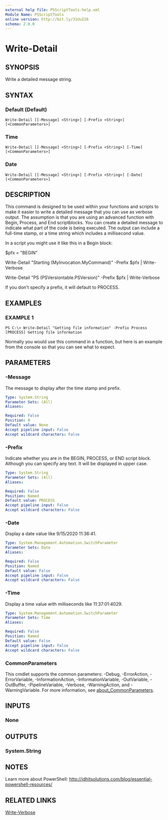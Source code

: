 ```yaml
---
external help file: PSScriptTools-help.xml
Module Name: PSScriptTools
online version: http://bit.ly/31UuI26
schema: 2.0.0
---
```


# Write-Detail

## SYNOPSIS
Write a detailed message string.

## SYNTAX

### Default (Default)
```
Write-Detail [[-Message] <String>] [-Prefix <String>] [<CommonParameters>]
```

### Time
```
Write-Detail [[-Message] <String>] [-Prefix <String>] [-Time] [<CommonParameters>]
```

### Date
```
Write-Detail [[-Message] <String>] [-Prefix <String>] [-Date] [<CommonParameters>]
```

## DESCRIPTION
This command is designed to be used within your functions and scripts to make it easier to write a detailed message that you can use as verbose output.
The assumption is that you are using an advanced function with Begin, Process, and End scriptblocks.
You can create a detailed message to indicate what part of the code is being executed.
The output can include a full-time stamp, or a time string which includes a millisecond value.

In a script you might use it like this in a Begin block:

$pfx = "BEGIN"

Write-Detail "Starting $($MyInvocation.MyCommand)" -Prefix $pfx | Write-Verbose

Write-Detail "PS $($PSVersiontable.PSVersion)" -Prefix $pfx | Write-Verbose

If you don't specify a prefix, it will default to PROCESS.

## EXAMPLES

### EXAMPLE 1
```
PS C:\> Write-Detail "Getting file information" -Prefix Process
[PROCESS] Getting file information
```

Normally you would use this command in a function, but here is an example from the console so that you can see what to expect.

## PARAMETERS

### -Message
The message to display after the time stamp and prefix.

```yaml
Type: System.String
Parameter Sets: (All)
Aliases:

Required: False
Position: 0
Default value: None
Accept pipeline input: False
Accept wildcard characters: False
```

### -Prefix
Indicate whether you are in the BEGIN, PROCESS, or END script block.
Although you can specify any text.
It will be displayed in upper case.

```yaml
Type: System.String
Parameter Sets: (All)
Aliases:

Required: False
Position: Named
Default value: PROCESS
Accept pipeline input: False
Accept wildcard characters: False
```

### -Date
Display a date value like 9/15/2020 11:36:41.

```yaml
Type: System.Management.Automation.SwitchParameter
Parameter Sets: Date
Aliases:

Required: False
Position: Named
Default value: False
Accept pipeline input: False
Accept wildcard characters: False
```

### -Time
Display a time value with milliseconds like 11:37:01:4029.

```yaml
Type: System.Management.Automation.SwitchParameter
Parameter Sets: Time
Aliases:

Required: False
Position: Named
Default value: False
Accept pipeline input: False
Accept wildcard characters: False
```

### CommonParameters
This cmdlet supports the common parameters: -Debug, -ErrorAction, -ErrorVariable, -InformationAction, -InformationVariable, -OutVariable, -OutBuffer, -PipelineVariable, -Verbose, -WarningAction, and -WarningVariable. For more information, see [about_CommonParameters](http://go.microsoft.com/fwlink/?LinkID=113216).

## INPUTS

### None
## OUTPUTS

### System.String
## NOTES
Learn more about PowerShell: http://jdhitsolutions.com/blog/essential-powershell-resources/

## RELATED LINKS

[Write-Verbose]()

